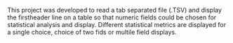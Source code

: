 This project was developed to read a tab separated file (.TSV) and display the firstheader line on a table 
so that numeric fields could be chosen for statistical analysis and display. Different statistical metrics are 
displayed for a single choice, choice of two fids or multile field displays.

